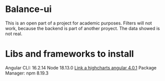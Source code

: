 # Balance-ui
This is an open part of a project for academic purposes. Filters will not work, because the backend is part of another proyect. 
The data showed is not real.  

# Libs and frameworks to install

Angular CLI: 16.2.14
Node 18.13.0
[Link a highcharts angular 4.0.1](https://www.npmjs.com/package/highcharts-angular/v/4.0.1)
Package Manager: npm 8.19.3








